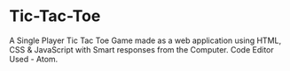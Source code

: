 # Tic-Tac-Toe
A Single Player Tic Tac Toe Game made as a web application using HTML, CSS &amp; JavaScript with Smart responses from the Computer. Code Editor Used - Atom.
